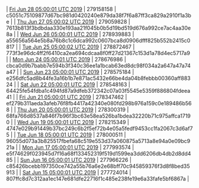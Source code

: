 | [Fri Jun 28 05:00:01 UTC 2019](https://transfer.sh/tLEkS/dashninja-dbdump-20190628070001.tar.bz2) | 279158158 | c5051c75109877d67bc981d0420240e879da38f7f6a87ff3ca829a2910f1a3be | 
| [Thu Jun 27 05:00:02 UTC 2019](https://transfer.sh/cJ0E5/dashninja-dbdump-20190627070002.tar.bz2) | 279059828 | 7613b813f3bdbdaa330e193aa21f045b0b5d19bd519d676a992ce7ac4aa30e8a | 
| [Wed Jun 26 05:00:01 UTC 2019](https://transfer.sh/STvqK/dashninja-dbdump-20190626070001.tar.bz2) | 278939883 | a55656a564e5b8a76b8c1c6dca992c0607bca8d0906dfff825b552b2415c0817 | 
| [Tue Jun 25 05:00:02 UTC 2019](https://transfer.sh/ZN4TW/dashninja-dbdump-20190625070002.tar.bz2) | 278872467 | 773f3e96dc4ff2f6410ca2ea694cdcaa8f0ff27d21367c153d1a78d4ec5717a9 | 
| [Mon Jun 24 05:00:01 UTC 2019](https://transfer.sh/yHqs8/dashninja-dbdump-20190624070001.tar.bz2) | 278676986 | cbca0d9b7babb7e594b3f340c36ee1a1bcab63ed8dc98f034a2a647a47a74a47 | 
| [Sun Jun 23 05:00:01 UTC 2019](https://transfer.sh/MB1Or/dashninja-dbdump-20190623070001.tar.bz2) | 278575184 | e256dfc5ad8b44fe3a16b1b7e871ac5432e66be4da04b8febbb00360aff88324 | 
| [Sat Jun 22 05:00:01 UTC 2019](https://transfer.sh/LMDSP/dashninja-dbdump-20190622070001.tar.bz2) | 278548163 | 64425fe54fdba1c494fd87a9dfeb372342c07a03f5545e5359f886804fdeea41 | 
| [Fri Jun 21 05:00:01 UTC 2019](https://transfer.sh/kA6lT/dashninja-dbdump-20190621070001.tar.bz2) | 278347462 | ef279b311aeda3afeb76f8fb4417a42340e080fd298b976a159c0e189486b568 | 
| [Thu Jun 20 05:00:01 UTC 2019](https://transfer.sh/9QSqY/dashninja-dbdump-20190620070001.tar.bz2) | 278300319 | 68fa766d8537a846f7b96f3bc63e58ea526ba1bdea32220b71c975affca17190 | 
| [Wed Jun 19 05:00:01 UTC 2019](https://transfer.sh/36k2D/dashninja-dbdump-20190619070001.tar.bz2) | 278215349 | 4747e029b91449b37bc249c6b2f5ef72b4e05a5fedf9453cc1fa2067c3d6af75 | 
| [Tue Jun 18 05:00:01 UTC 2019](https://transfer.sh/qIFhW/dashninja-dbdump-20190618070001.tar.bz2) | 278000511 | 96055d073a3b825517fbefa68c519e553d37a060875a5713a8e94a0e09bc921a | 
| [Mon Jun 17 05:00:01 UTC 2019](https://transfer.sh/FpWFl/dashninja-dbdump-20190617070001.tar.bz2) | 277993574 | e5f74629f023945d7f16a68f133452319f519d1599ea3dd6206db4db2d8dd485 | 
| [Sun Jun 16 05:00:01 UTC 2019](https://transfer.sh/lil43/dashninja-dbdump-20190616070001.tar.bz2) | 277966226 | c85426bcebb197350ce742a55b76a6e2e68bff70c945859376f3d8f8bed35913 | 
| [Sat Jun 15 05:00:01 UTC 2019](https://transfer.sh/15LB7L/dashninja-dbdump-20190615070001.tar.bz2) | 277724014 | 807ffc8d7c312aa1ec147e681dfe22716f1c485e238fe19e6a33fafe5bf6867a | 

